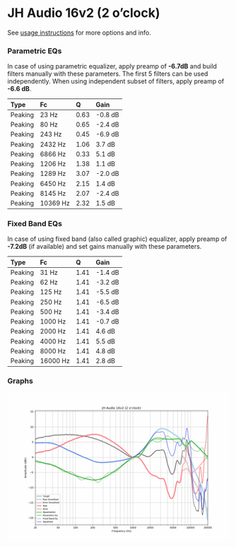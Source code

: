 # JH Audio 16v2 (2 o’clock)
See [usage instructions](https://github.com/jaakkopasanen/AutoEq#usage) for more options and info.

### Parametric EQs
In case of using parametric equalizer, apply preamp of **-6.7dB** and build filters manually
with these parameters. The first 5 filters can be used independently.
When using independent subset of filters, apply preamp of **-6.6 dB**.

| Type    | Fc       |    Q | Gain    |
|:--------|:---------|:-----|:--------|
| Peaking | 23 Hz    | 0.63 | -0.8 dB |
| Peaking | 80 Hz    | 0.65 | -2.4 dB |
| Peaking | 243 Hz   | 0.45 | -6.9 dB |
| Peaking | 2432 Hz  | 1.06 | 3.7 dB  |
| Peaking | 6866 Hz  | 0.33 | 5.1 dB  |
| Peaking | 1206 Hz  | 1.38 | 1.1 dB  |
| Peaking | 1289 Hz  | 3.07 | -2.0 dB |
| Peaking | 6450 Hz  | 2.15 | 1.4 dB  |
| Peaking | 8145 Hz  | 2.07 | -2.4 dB |
| Peaking | 10369 Hz | 2.32 | 1.5 dB  |

### Fixed Band EQs
In case of using fixed band (also called graphic) equalizer, apply preamp of **-7.2dB**
(if available) and set gains manually with these parameters.

| Type    | Fc       |    Q | Gain    |
|:--------|:---------|:-----|:--------|
| Peaking | 31 Hz    | 1.41 | -1.4 dB |
| Peaking | 62 Hz    | 1.41 | -3.2 dB |
| Peaking | 125 Hz   | 1.41 | -5.5 dB |
| Peaking | 250 Hz   | 1.41 | -6.5 dB |
| Peaking | 500 Hz   | 1.41 | -3.4 dB |
| Peaking | 1000 Hz  | 1.41 | -0.7 dB |
| Peaking | 2000 Hz  | 1.41 | 4.6 dB  |
| Peaking | 4000 Hz  | 1.41 | 5.5 dB  |
| Peaking | 8000 Hz  | 1.41 | 4.8 dB  |
| Peaking | 16000 Hz | 1.41 | 2.8 dB  |

### Graphs
![](./JH%20Audio%2016v2%20(2%20o%E2%80%99clock).png)